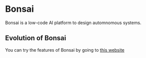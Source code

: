 # Bonsai 

Bonsai is a low-code AI platform to design automnomous systems. 

## Evolution of Bonsai


  
 
 
 You can try the features of Bonsai by going to [this website](http://orbit.bonsaijs.org/)
 
 
  
  
 



 




 
  
 
 
  
  
 



 
